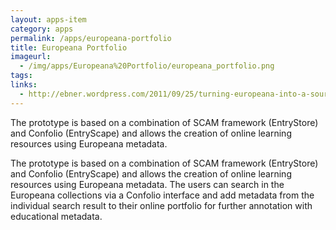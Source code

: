 ```yaml
---
layout: apps-item
category: apps
permalink: /apps/europeana-portfolio
title: Europeana Portfolio
imageurl:
  - /img/apps/Europeana%20Portfolio/europeana_portfolio.png
tags:
links:
  - http://ebner.wordpress.com/2011/09/25/turning-europeana-into-a-source-for-educational-content/
---
```


The prototype is based on a combination of SCAM framework (EntryStore) and Confolio (EntryScape) and allows the creation of online learning resources using Europeana metadata.

The prototype is based on a combination of SCAM framework (EntryStore) and Confolio (EntryScape) and allows the creation of online learning resources using Europeana metadata. The users can search in the Europeana collections via a Confolio interface and add metadata from the individual search result to their online portfolio for further annotation with educational metadata.
